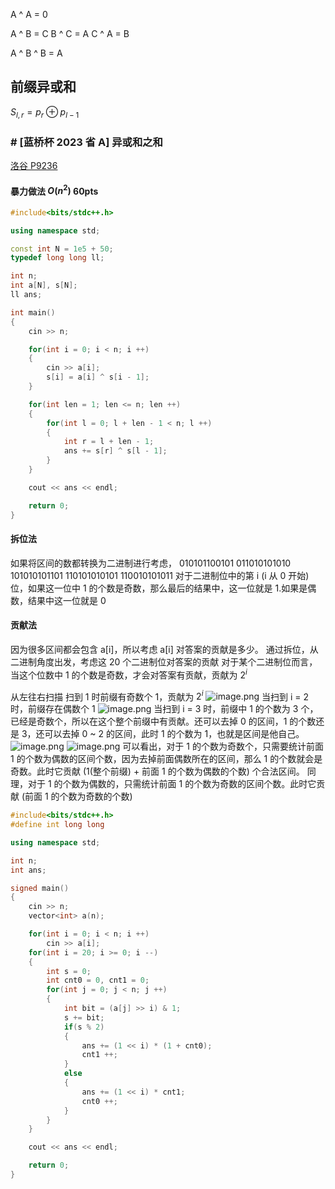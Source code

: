A ^ A = 0

A ^ B = C
B ^ C = A
C ^ A = B

A ^ B ^ B = A

## 前缀异或和
$S_{l,r} = p_r \oplus p_{l - 1}$

### # [蓝桥杯 2023 省 A] 异或和之和
[洛谷 P9236](https://www.luogu.com.cn/problem/P9236)
#### 暴力做法 $O(n^2)$ 60pts
```cpp
#include<bits/stdc++.h>

using namespace std;

const int N = 1e5 + 50;
typedef long long ll;

int n;
int a[N], s[N];
ll ans;

int main()
{
    cin >> n;

    for(int i = 0; i < n; i ++)
    {
        cin >> a[i];
        s[i] = a[i] ^ s[i - 1];
    }

    for(int len = 1; len <= n; len ++)
    {
        for(int l = 0; l + len - 1 < n; l ++)
        {
            int r = l + len - 1;
            ans += s[r] ^ s[l - 1];
        }
    }

    cout << ans << endl;

    return 0;
}
```
#### 拆位法
如果将区间的数都转换为二进制进行考虑，
010101100101
011010101010
101010101101
110101010101
110010101011
对于二进制位中的第 i (i 从 0 开始) 位，如果这一位中 1 的个数是奇数，那么最后的结果中，这一位就是 1.如果是偶数，结果中这一位就是 0
#### 贡献法
因为很多区间都会包含 a\[i]，所以考虑 a\[i] 对答案的贡献是多少。
通过拆位，从二进制角度出发，考虑这 20 个二进制位对答案的贡献
对于某个二进制位而言，当这个位数中 1 的个数是奇数，才会对答案有贡献，贡献为 $2^i$

从左往右扫描
扫到 1 时前缀有奇数个 1，贡献为 $2^i$
![image.png](https://typora-birdy.oss-cn-guangzhou.aliyuncs.com/20240416155243.png)
当扫到 i = 2 时，前缀存在偶数个 1
![image.png](https://typora-birdy.oss-cn-guangzhou.aliyuncs.com/20240416155342.png)
当扫到 i = 3 时，前缀中 1 的个数为 3 个，已经是奇数个，所以在这个整个前缀中有贡献。还可以去掉 0 的区间，1 的个数还是 3，还可以去掉 0 ~ 2 的区间，此时 1 的个数为 1，也就是区间是他自己。
![image.png](https://typora-birdy.oss-cn-guangzhou.aliyuncs.com/20240416155812.png)
![image.png](https://typora-birdy.oss-cn-guangzhou.aliyuncs.com/20240416155840.png)
可以看出，对于 1 的个数为奇数个，只需要统计前面 1 的个数为偶数的区间个数，因为去掉前面偶数所在的区间，那么 1 的个数就会是奇数。此时它贡献 (1(整个前缀) + 前面 1 的个数为偶数的个数) 个合法区间。
同理，对于 1 的个数为偶数的，只需统计前面 1 的个数为奇数的区间个数。此时它贡献 (前面 1 的个数为奇数的个数)

```cpp
#include<bits/stdc++.h>
#define int long long

using namespace std;

int n;
int ans;

signed main()
{   
    cin >> n;
    vector<int> a(n);

    for(int i = 0; i < n; i ++)
        cin >> a[i];
    for(int i = 20; i >= 0; i --)
    {
        int s = 0;
        int cnt0 = 0, cnt1 = 0;
        for(int j = 0; j < n; j ++)
        {
            int bit = (a[j] >> i) & 1;
            s += bit;
            if(s % 2)
            {
                ans += (1 << i) * (1 + cnt0);
                cnt1 ++;
            }
            else
            {
                ans += (1 << i) * cnt1;
                cnt0 ++;
            }
        }
    }

    cout << ans << endl;

    return 0;
}
```

